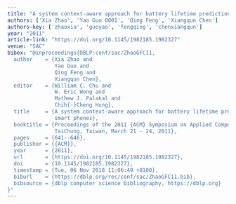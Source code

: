 ```yaml
---
title: "A system context-aware approach for battery lifetime prediction in smart phones"
authors: ['Xia Zhao', 'Yao Guo 0001', 'Qing Feng', 'Xiangqun Chen']
authors-key: ['zhaoxia', 'guoyao', 'fengqing', 'chenxiangqun']
year: "2011"
article-link: "https://doi.org/10.1145/1982185.1982327"
venue: "SAC"
bibex: "@inproceedings{DBLP:conf/sac/ZhaoGFC11,
  author    = {Xia Zhao and
               Yao Guo and
               Qing Feng and
               Xiangqun Chen},
  editor    = {William C. Chu and
               W. Eric Wong and
               Mathew J. Palakal and
               Chih{-}Cheng Hung},
  title     = {A system context-aware approach for battery lifetime prediction in
               smart phones},
  booktitle = {Proceedings of the 2011 {ACM} Symposium on Applied Computing (SAC),
               TaiChung, Taiwan, March 21 - 24, 2011},
  pages     = {641--646},
  publisher = {{ACM}},
  year      = {2011},
  url       = {https://doi.org/10.1145/1982185.1982327},
  doi       = {10.1145/1982185.1982327},
  timestamp = {Tue, 06 Nov 2018 11:06:49 +0100},
  biburl    = {https://dblp.org/rec/conf/sac/ZhaoGFC11.bib},
  bibsource = {dblp computer science bibliography, https://dblp.org}
}"
---
```

